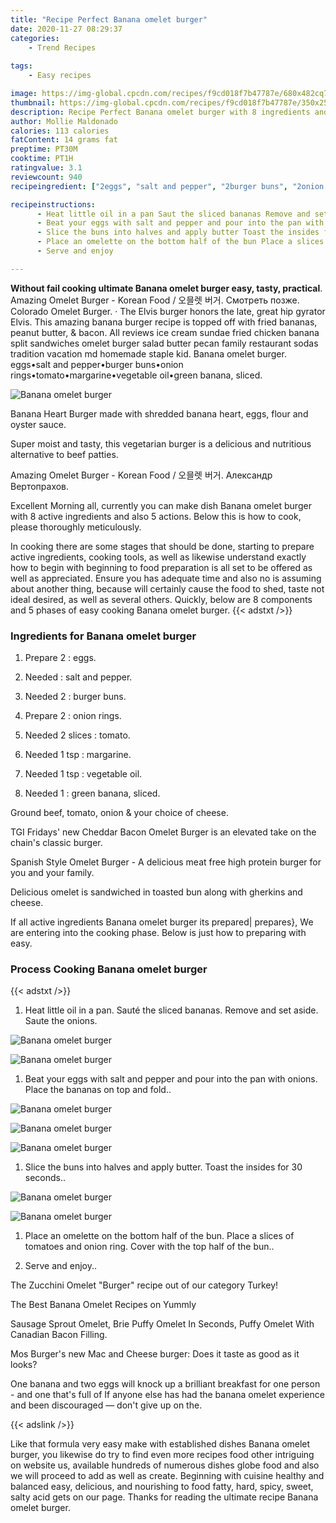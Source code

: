 ```yaml
---
title: "Recipe Perfect Banana omelet burger"
date: 2020-11-27 08:29:37
categories:
    - Trend Recipes
    
tags:
    - Easy recipes

image: https://img-global.cpcdn.com/recipes/f9cd018f7b47787e/680x482cq70/banana-omelet-burger-recipe-main-photo.jpg
thumbnail: https://img-global.cpcdn.com/recipes/f9cd018f7b47787e/350x250cq70/banana-omelet-burger-recipe-main-photo.jpg
description: Recipe Perfect Banana omelet burger with 8 ingredients and 5 stages of easy cooking.
author: Mollie Maldonado
calories: 113 calories
fatContent: 14 grams fat
preptime: PT30M
cooktime: PT1H
ratingvalue: 3.1
reviewcount: 940
recipeingredient: ["2eggs", "salt and pepper", "2burger buns", "2onion rings", "2 slicestomato", "1 tspmargarine", "1 tspvegetable oil", "1green banana sliced"]

recipeinstructions: 
      - Heat little oil in a pan Saut the sliced bananas Remove and set aside Saute the onions 
      - Beat your eggs with salt and pepper and pour into the pan with onions Place the bananas on top and fold 
      - Slice the buns into halves and apply butter Toast the insides for 30 seconds 
      - Place an omelette on the bottom half of the bun Place a slices of tomatoes and onion ring Cover with the top half of the bun 
      - Serve and enjoy

---
```




**Without fail cooking ultimate Banana omelet burger easy, tasty, practical**. Amazing Omelet Burger - Korean Food / 오믈렛 버거. Смотреть позже. Colorado Omelet Burger. · The Elvis burger honors the late, great hip gyrator Elvis. This amazing banana burger recipe is topped off with fried bananas, peanut butter, &amp; bacon. All reviews ice cream sundae fried chicken banana split sandwiches omelet burger salad butter pecan family restaurant sodas tradition vacation md homemade staple kid. Banana omelet burger. eggs•salt and pepper•burger buns•onion rings•tomato•margarine•vegetable oil•green banana, sliced.


![Banana omelet burger](https://img-global.cpcdn.com/recipes/f9cd018f7b47787e/680x482cq70/banana-omelet-burger-recipe-main-photo.jpg "Banana omelet burger")



Banana Heart Burger made with shredded banana heart, eggs, flour and oyster sauce.

Super moist and tasty, this vegetarian burger is a delicious and nutritious alternative to beef patties.

Amazing Omelet Burger - Korean Food / 오믈렛 버거. Александр Вертопрахов.


Excellent Morning all, currently you can make dish Banana omelet burger with 8 active ingredients and also 5 actions. Below this is how to cook, please thoroughly meticulously.

In cooking there are some stages that should be done, starting to prepare active ingredients, cooking tools, as well as likewise understand exactly how to begin with beginning to food preparation is all set to be offered as well as appreciated. Ensure you has adequate time and also no is assuming about another thing, because will certainly cause the food to shed, taste not ideal desired, as well as several others. Quickly, below are 8 components and 5 phases of easy cooking Banana omelet burger.
{{< adstxt />}}

### Ingredients for Banana omelet burger


1. Prepare 2 : eggs.

1. Needed  : salt and pepper.

1. Needed 2 : burger buns.

1. Prepare 2 : onion rings.

1. Needed 2 slices : tomato.

1. Needed 1 tsp : margarine.

1. Needed 1 tsp : vegetable oil.

1. Needed 1 : green banana, sliced.


Ground beef, tomato, onion &amp; your choice of cheese.

TGI Fridays&#39; new Cheddar Bacon Omelet Burger is an elevated take on the chain&#39;s classic burger.

Spanish Style Omelet Burger - A delicious meat free high protein burger for you and your family.

Delicious omelet is sandwiched in toasted bun along with gherkins and cheese.


If all active ingredients Banana omelet burger its prepared| prepares}, We are entering into the cooking phase. Below is just how to preparing with easy.

### Process Cooking Banana omelet burger

{{< adstxt />}}


1. Heat little oil in a pan. Sauté the sliced bananas. Remove and set aside. Saute the onions.



![Banana omelet burger](https://img-global.cpcdn.com/steps/c891dd2acf28a7dd/160x128cq70/banana-omelet-burger-recipe-step-1-photo.jpg" "Banana omelet burger")

![Banana omelet burger](https://img-global.cpcdn.com/steps/1109acdcb5708593/160x128cq70/banana-omelet-burger-recipe-step-1-photo.jpg" "Banana omelet burger")



1. Beat your eggs with salt and pepper and pour into the pan with onions. Place the bananas on top and fold..



![Banana omelet burger](https://img-global.cpcdn.com/steps/003fe1131d8be114/160x128cq70/banana-omelet-burger-recipe-step-2-photo.jpg" "Banana omelet burger")

![Banana omelet burger](https://img-global.cpcdn.com/steps/178fd5a06098de1f/160x128cq70/banana-omelet-burger-recipe-step-2-photo.jpg" "Banana omelet burger")

![Banana omelet burger](https://img-global.cpcdn.com/steps/95e2e290975e0a74/160x128cq70/banana-omelet-burger-recipe-step-2-photo.jpg" "Banana omelet burger")



1. Slice the buns into halves and apply butter. Toast the insides for 30 seconds..



![Banana omelet burger](https://img-global.cpcdn.com/steps/daa2a32784bb8646/160x128cq70/banana-omelet-burger-recipe-step-3-photo.jpg" "Banana omelet burger")

![Banana omelet burger](https://img-global.cpcdn.com/steps/1078927ae951976d/160x128cq70/banana-omelet-burger-recipe-step-3-photo.jpg" "Banana omelet burger")



1. Place an omelette on the bottom half of the bun. Place a slices of tomatoes and onion ring. Cover with the top half of the bun..



1. Serve and enjoy..




The Zucchini Omelet &#34;Burger&#34; recipe out of our category Turkey!

The Best Banana Omelet Recipes on Yummly

Sausage Sprout Omelet, Brie Puffy Omelet In Seconds, Puffy Omelet With Canadian Bacon Filling.

Mos Burger&#39;s new Mac and Cheese burger: Does it taste as good as it looks?

One banana and two eggs will knock up a brilliant breakfast for one person - and one that&#39;s full of If anyone else has had the banana omelet experience and been discouraged — don&#39;t give up on the.


{{< adslink />}}

Like that formula very easy make with established dishes Banana omelet burger, you likewise do try to find even more recipes food other intriguing on website us, available hundreds of numerous dishes globe food and also we will proceed to add as well as create. Beginning with cuisine healthy and balanced easy, delicious, and nourishing to food fatty, hard, spicy, sweet, salty acid gets on our page. Thanks for reading the ultimate recipe Banana omelet burger.
